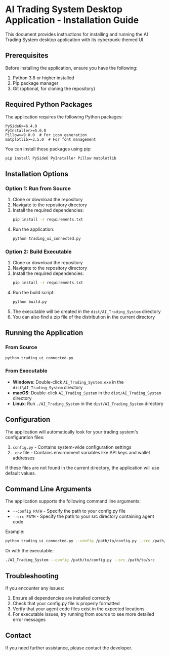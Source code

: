 # AI Trading System Desktop Application - Installation Guide

This document provides instructions for installing and running the AI Trading System desktop application with its cyberpunk-themed UI.

## Prerequisites

Before installing the application, ensure you have the following:

1. Python 3.8 or higher installed
2. Pip package manager
3. Git (optional, for cloning the repository)

## Required Python Packages

The application requires the following Python packages:

```
PySide6>=6.4.0
PyInstaller>=5.6.0
Pillow>=9.0.0  # For icon generation
matplotlib>=3.5.0  # For font management
```

You can install these packages using pip:

```bash
pip install PySide6 PyInstaller Pillow matplotlib
```

## Installation Options

### Option 1: Run from Source

1. Clone or download the repository
2. Navigate to the repository directory
3. Install the required dependencies:
   ```bash
   pip install -r requirements.txt
   ```
4. Run the application:
   ```bash
   python trading_ui_connected.py
   ```

### Option 2: Build Executable

1. Clone or download the repository
2. Navigate to the repository directory
3. Install the required dependencies:
   ```bash
   pip install -r requirements.txt
   ```
4. Run the build script:
   ```bash
   python build.py
   ```
5. The executable will be created in the `dist/AI_Trading_System` directory
6. You can also find a zip file of the distribution in the current directory

## Running the Application

### From Source
```bash
python trading_ui_connected.py
```

### From Executable
- **Windows**: Double-click `AI_Trading_System.exe` in the `dist\AI_Trading_System` directory
- **macOS**: Double-click `AI_Trading_System` in the `dist/AI_Trading_System` directory
- **Linux**: Run `./AI_Trading_System` in the `dist/AI_Trading_System` directory

## Configuration

The application will automatically look for your trading system's configuration files:

1. `config.py` - Contains system-wide configuration settings
2. `.env` file - Contains environment variables like API keys and wallet addresses

If these files are not found in the current directory, the application will use default values.

## Command Line Arguments

The application supports the following command line arguments:

- `--config PATH` - Specify the path to your config.py file
- `--src PATH` - Specify the path to your src directory containing agent code

Example:
```bash
python trading_ui_connected.py --config /path/to/config.py --src /path/to/src
```

Or with the executable:
```bash
./AI_Trading_System --config /path/to/config.py --src /path/to/src
```

## Troubleshooting

If you encounter any issues:

1. Ensure all dependencies are installed correctly
2. Check that your config.py file is properly formatted
3. Verify that your agent code files exist in the expected locations
4. For executable issues, try running from source to see more detailed error messages

## Contact

If you need further assistance, please contact the developer.
